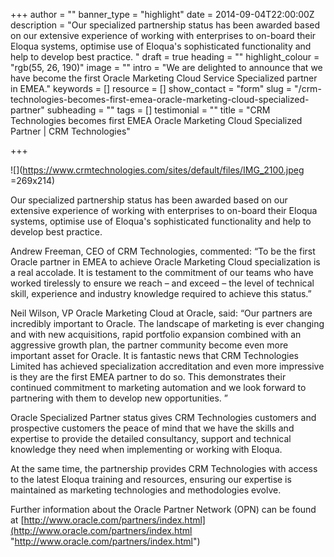 +++
author = ""
banner_type = "highlight"
date = 2014-09-04T22:00:00Z
description = "Our specialized partnership status has been awarded based on our extensive experience of working with enterprises to on-board their Eloqua systems, optimise use of Eloqua's sophisticated functionality and help to develop best practice. "
draft = true
heading = ""
highlight_colour = "rgb(55, 26, 190)"
image = ""
intro = "We are delighted to announce that we have become the first Oracle Marketing Cloud Service Specialized partner in EMEA."
keywords = []
resource = []
show_contact = "form"
slug = "/crm-technologies-becomes-first-emea-oracle-marketing-cloud-specialized-partner"
subheading = ""
tags = []
testimonial = ""
title = "CRM Technologies becomes first EMEA Oracle Marketing Cloud Specialized Partner | CRM Technologies"

+++
  
![](https://www.crmtechnologies.com/sites/default/files/IMG_2100.jpeg =269x214)

Our specialized partnership status has been awarded based on our extensive experience of working with enterprises to on-board their Eloqua systems, optimise use of Eloqua's sophisticated functionality and help to develop best practice.

Andrew Freeman, CEO of CRM Technologies, commented: “To be the first Oracle partner in EMEA to achieve Oracle Marketing Cloud specialization is a real accolade. It is testament to the commitment of our teams who have worked tirelessly to ensure we reach – and exceed – the level of technical skill, experience and industry knowledge required to achieve this status.”

Neil Wilson, VP Oracle Marketing Cloud at Oracle, said: “Our partners are incredibly important to Oracle. The landscape of marketing is ever changing and with new acquisitions, rapid portfolio expansion combined with an aggressive growth plan, the partner community become even more important asset for Oracle. It is fantastic news that CRM Technologies Limited has achieved specialization accreditation and even more impressive is they are the first EMEA partner to do so. This demonstrates their continued commitment to marketing automation and we look forward to partnering with them to develop new opportunities. ”

Oracle Specialized Partner status gives CRM Technologies customers and prospective customers the peace of mind that we have the skills and expertise to provide the detailed consultancy, support and technical knowledge they need when implementing or working with Eloqua.

At the same time, the partnership provides CRM Technologies with access to the latest Eloqua training and resources, ensuring our expertise is maintained as marketing technologies and methodologies evolve.

Further information about the Oracle Partner Network (OPN) can be found at [http://www.oracle.com/partners/index.html](http://www.oracle.com/partners/index.html "http://www.oracle.com/partners/index.html")